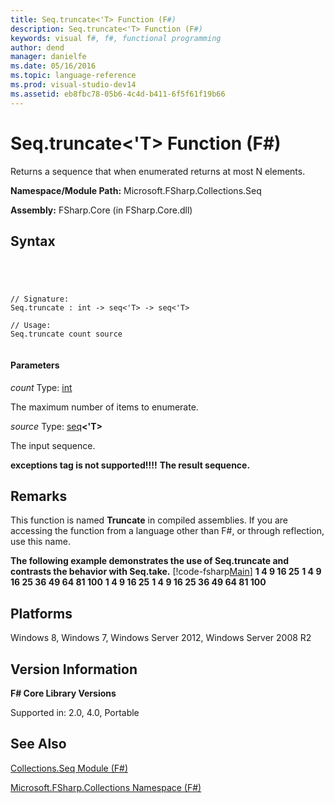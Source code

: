 ```yaml
---
title: Seq.truncate<'T> Function (F#)
description: Seq.truncate<'T> Function (F#)
keywords: visual f#, f#, functional programming
author: dend
manager: danielfe
ms.date: 05/16/2016
ms.topic: language-reference
ms.prod: visual-studio-dev14
ms.assetid: eb8fbc78-05b6-4c4d-b411-6f5f61f19b66 
---
```


# Seq.truncate<'T> Function (F#)

Returns a sequence that when enumerated returns at most N elements.

**Namespace/Module Path:** Microsoft.FSharp.Collections.Seq

**Assembly:** FSharp.Core (in FSharp.Core.dll)


## Syntax



```




// Signature:
Seq.truncate : int -> seq<'T> -> seq<'T>

// Usage:
Seq.truncate count source


```





#### Parameters
*count*
Type: [int](http://msdn.microsoft.com/en-us/library/025d5455-3622-4ea5-9573-3ecbd4ee1375)


The maximum number of items to enumerate.


*source*
Type: [seq](http://msdn.microsoft.com/en-us/library/2f0c87c6-8a0d-4d33-92a6-10d1d037ce75)**&lt;'T&gt;**


The input sequence.



**exceptions tag is not supported!!!!**
**The result sequence.**
## Remarks
This function is named **Truncate** in compiled assemblies. If you are accessing the function from a language other than F#, or through reflection, use this name.

**The following example demonstrates the use of Seq.truncate and contrasts the behavior with Seq.take.**
[!code-fsharp[Main](snippets/fssequences/snippet16.fs)]
**1 4 9 16 25**
**1 4 9 16 25 36 49 64 81 100**
**1 4 9 16 25**
**1 4 9 16 25 36 49 64 81 100**
## Platforms
Windows 8, Windows 7, Windows Server 2012, Windows Server 2008 R2


## Version Information
**F# Core Library Versions**

Supported in: 2.0, 4.0, Portable




## See Also
[Collections.Seq Module &#40;F&#35;&#41;](Collections.Seq-Module-%5BFSharp%5D.md)

[Microsoft.FSharp.Collections Namespace &#40;F&#35;&#41;](Microsoft.FSharp.Collections-Namespace-%5BFSharp%5D.md)

